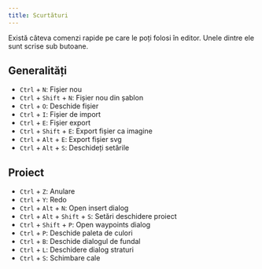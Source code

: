 ```yaml
---
title: Scurtături
---
```


Există câteva comenzi rapide pe care le poți folosi în editor. Unele dintre ele sunt scrise sub butoane.

## Generalități

* `Ctrl` + `N`: Fișier nou
* `Ctrl` + `Shift` + `N`: Fișier nou din șablon
* `Ctrl` + `O`: Deschide fișier
* `Ctrl` + `I`: Fișier de import
* `Ctrl` + `E`: Fișier export
* `Ctrl` + `Shift` + `E`: Export fișier ca imagine
* `Ctrl` + `Alt` + `E`: Export fișier svg
* `Ctrl` + `Alt` + `S`: Deschideți setările

## Proiect

* `Ctrl` + `Z`: Anulare
* `Ctrl` + `Y`: Redo
* `Ctrl` + `Alt` + `N`: Open insert dialog
* `Ctrl` + `Alt` + `Shift` + `S`: Setări deschidere proiect
* `Ctrl` + `Shift` + `P`: Open waypoints dialog
* `Ctrl` + `P`: Deschide paleta de culori
* `Ctrl` + `B`: Deschide dialogul de fundal
* `Ctrl` + `L`: Deschidere dialog straturi
* `Ctrl` + `S`: Schimbare cale
